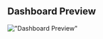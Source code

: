 ## Dashboard Preview

!["Dashboard Preview"]('https://github.com/xpatilakshay/JSON-Configured-Analytics101-Dashboard/blob/f5a334bb3401a18eb6f5007218dfdc331d2d875f/Akshay%20Dashboard.mp4')
